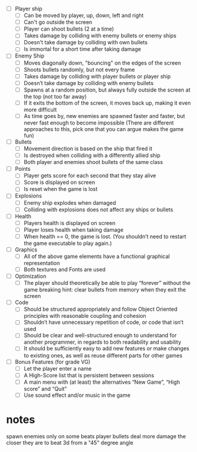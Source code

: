 - [ ] Player ship
    - [ ] Can be moved by player, up, down, left and right
    - [ ] Can't go outside the screen
    - [ ] Player can shoot bullets (2 at a time)
    - [ ] Takes damage by colliding with enemy bullets or enemy ships
    - [ ] Doesn't take damage by colliding with own bullets
    - [ ] Is immortal for a short time after taking damage
- [ ] Enemy Ship
    - [ ] Moves diagonally down, "bouncing" on the edges of the screen
    - [ ] Shoots bullets randomly, but not every frame
    - [ ] Takes damage by colliding with player bullets or player ship
    - [ ] Doesn’t take damage by colliding with enemy bullets
    - [ ] Spawns at a random position, but always fully outside the screen at the top (not too far away)
    - [ ] If it exits the bottom of the screen, it moves back up, making it even more difficult
    - [ ] As time goes by, new enemies are spawned faster and faster, but never fast enough to become impossible (There are different approaches to this, pick one that you can argue makes the game fun)
- [ ] Bullets
    - [ ] Movement direction is based on the ship that fired it
    - [ ] Is destroyed when colliding with a differently allied ship
    - [ ] Both player and enemies shoot bullets of the same class
- [ ] Points
    - [ ] Player gets score for each second that they stay alive
    - [ ] Score is displayed on screen
    - [ ] Is reset when the game is lost
- [ ] Explosions
    - [ ] Enemy ship explodes when damaged
    - [ ] Colliding with explosions does not affect any ships or bullets
- [ ] Health
    - [ ] Players health is displayed on screen
    - [ ] Player loses health when taking damage
    - [ ] When health == 0, the game is lost. (You shouldn’t need to restart the game executable to play again.)
- [ ] Graphics
    - [ ] All of the above game elements have a functional graphical representation
    - [ ] Both textures and Fonts are used
- [ ] Optimization
    - [ ] The player should theoretically be able to play “forever” without the game breaking
            hint: clear bullets from memory when they exit the screen
- [ ] Code
    - [ ] Should be structured appropriately and follow Object Oriented principles with reasonable coupling and cohesion
    - [ ] Shouldn’t have unnecessary repetition of code, or code that isn’t used
    - [ ] Should be clear and well-structured enough to understand for another programmer, in regards to both readability and usability
    - [ ] It should be sufficiently easy to add new features or make changes to existing ones, as well as reuse different parts for other games
- [ ] Bonus Features (for grade VG)
    - [ ] Let the player enter a name
    - [ ] A High-Score list that is persistent between sessions
    - [ ] A main menu with (at least) the alternatives “New Game”, “High score” and “Quit”
    - [ ] Use sound effect and/or music in the game

# notes
spawn enemies only on some beats
player bullets deal more damage the closer they are to beat
3d from a "45" degree angle